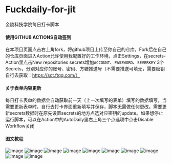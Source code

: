 # Fuckdaily-for-jit
金陵科技学院每日打卡脚本

#### 使用GITHUB ACTIONS自动签到
在本项目页面点击右上角fork，将github项目上传至你自己的仓库，Fork后在自己的仓库页面进入Action允许使用我配置好的工作环境，点击Settings，在secrets-Action里点击New repositories secrets增加`ACCOUNT`、`PASSWORD`、`SEVERKEY` 3个Secrets，分别对应你的账号、密码、方糖推送号（不需要推送可填无，需要密钥自行去获取：https://sct.ftqq.com/）

#### 关于表单内容更新
每日打卡表单的数据会自动获取前一天（上一次填写的表单）填写的数据填写，当需要更新表单时，自行去打卡界面重新填写并保存，脚本无需做任何更改。需要更新secrets数据时在原先设置secrets的地方点选对应密钥的update。如果想停止运行脚本，可以在Action中的AutoDaily里右上角三个点选项中点击Disable Workflow关闭

#### 图文教程
![image](https://github.com/Reclizer/Fuckdaily-for-jit/blob/main/image/01.png)
![image](https://github.com/Reclizer/Fuckdaily-for-jit/blob/main/image/02.png)
![image](https://github.com/Reclizer/Fuckdaily-for-jit/blob/main/image/03.png)
![image](https://github.com/Reclizer/Fuckdaily-for-jit/blob/main/image/04.png)
![image](https://github.com/Reclizer/Fuckdaily-for-jit/blob/main/image/05.png)
![image](https://github.com/Reclizer/Fuckdaily-for-jit/blob/main/image/06.png)
![image](https://github.com/Reclizer/Fuckdaily-for-jit/blob/main/image/07.png)
![image](https://github.com/Reclizer/Fuckdaily-for-jit/blob/main/image/08.png)
![image](https://github.com/Reclizer/Fuckdaily-for-jit/blob/main/image/09.png)
![image](https://github.com/Reclizer/Fuckdaily-for-jit/blob/main/image/10.png)
